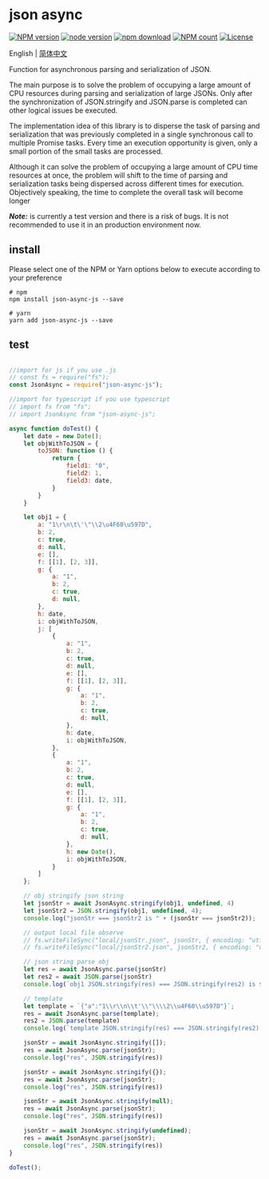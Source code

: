 # json async
[![NPM version](https://img.shields.io/npm/v/json-async-js.svg?style=flat-square)](https://npmjs.org/package/json-async-js)
[![node version](https://img.shields.io/badge/node.js-%3E=_8-green.svg?style=flat-square)](http://nodejs.org/download/)
[![npm download](https://img.shields.io/npm/dm/json-async-js.svg?style=flat-square)](https://npmjs.org/package/json-async-js)
[![NPM count](https://img.shields.io/npm/dt/json-async-js.svg?style=flat-square)](https://www.npmjs.com/package/json-async-js)
[![License](https://img.shields.io/npm/l/json-async-js.svg?style=flat-square)](https://www.npmjs.com/package/json-async-js)

English | [简体中文](./readme-cn.md)

Function for asynchronous parsing and serialization of JSON.

The main purpose is to solve the problem of occupying a large amount of CPU resources during parsing and serialization of large JSONs. Only after the synchronization of JSON.stringify and JSON.parse is completed can other logical issues be executed.

The implementation idea of this library is to disperse the task of parsing and serialization that was previously completed in a single synchronous call to multiple Promise tasks. Every time an execution opportunity is given, only a small portion of the small tasks are processed.

Although it can solve the problem of occupying a large amount of CPU time resources at once, the problem will shift to the time of parsing and serialization tasks being dispersed across different times for execution. Objectively speaking, the time to complete the overall task will become longer

***Note:*** is currently a test version and there is a risk of bugs. It is not recommended to use it in an production environment now.

## install
Please select one of the NPM or Yarn options below to execute according to your preference

```
# npm
npm install json-async-js --save

# yarn
yarn add json-async-js --save
```

## test
``` js

//import for js if you use .js
// const fs = require("fs");
const JsonAsync = require("json-async-js");

//import for typescript if you use typescript
// import fs from "fs";
// import JsonAsync from "json-async-js";

async function doTest() {
    let date = new Date();
    let objWithToJSON = {
        toJSON: function () {
            return {
                field1: "0",
                field2: 1,
                field3: date,
            }
        }
    }

    let obj1 = {
        a: "1\r\n\t\'\"\\2\u4F60\u597D",
        b: 2,
        c: true,
        d: null,
        e: [],
        f: [[1], [2, 3]],
        g: {
            a: "1",
            b: 2,
            c: true,
            d: null,
        },
        h: date,
        i: objWithToJSON,
        j: [
            {
                a: "1",
                b: 2,
                c: true,
                d: null,
                e: [],
                f: [[1], [2, 3]],
                g: {
                    a: "1",
                    b: 2,
                    c: true,
                    d: null,
                },
                h: date,
                i: objWithToJSON,
            },
            {
                a: "1",
                b: 2,
                c: true,
                d: null,
                e: [],
                f: [[1], [2, 3]],
                g: {
                    a: "1",
                    b: 2,
                    c: true,
                    d: null,
                },
                h: new Date(),
                i: objWithToJSON,
            }
        ]
    };

    // obj stringify json string
    let jsonStr = await JsonAsync.stringify(obj1, undefined, 4)
    let jsonStr2 = JSON.stringify(obj1, undefined, 4);
    console.log("jsonStr === jsonStr2 is " + (jsonStr === jsonStr2));

    // output local file observe
    // fs.writeFileSync("local/jsonStr.json", jsonStr, { encoding: "utf8" });
    // fs.writeFileSync("local/jsonStr2.json", jsonStr2, { encoding: "utf8" });

    // json string parse obj
    let res = await JsonAsync.parse(jsonStr)
    let res2 = await JSON.parse(jsonStr)
    console.log(`obj1 JSON.stringify(res) === JSON.stringify(res2) is ${JSON.stringify(res) === JSON.stringify(res2)}`)

    // template
    let template = `{"a":"1\\r\\n\\t'\\"\\\\2\\u4F60\\u597D"}`;
    res = await JsonAsync.parse(template);
    res2 = JSON.parse(template)
    console.log(`template JSON.stringify(res) === JSON.stringify(res2) is ${JSON.stringify(res) === JSON.stringify(res2)}`)

    jsonStr = await JsonAsync.stringify([]);
    res = await JsonAsync.parse(jsonStr);
    console.log("res", JSON.stringify(res))

    jsonStr = await JsonAsync.stringify({});
    res = await JsonAsync.parse(jsonStr);
    console.log("res", JSON.stringify(res))

    jsonStr = await JsonAsync.stringify(null);
    res = await JsonAsync.parse(jsonStr);
    console.log("res", JSON.stringify(res))

    jsonStr = await JsonAsync.stringify(undefined);
    res = await JsonAsync.parse(jsonStr);
    console.log("res", JSON.stringify(res))
}

doTest();
```


